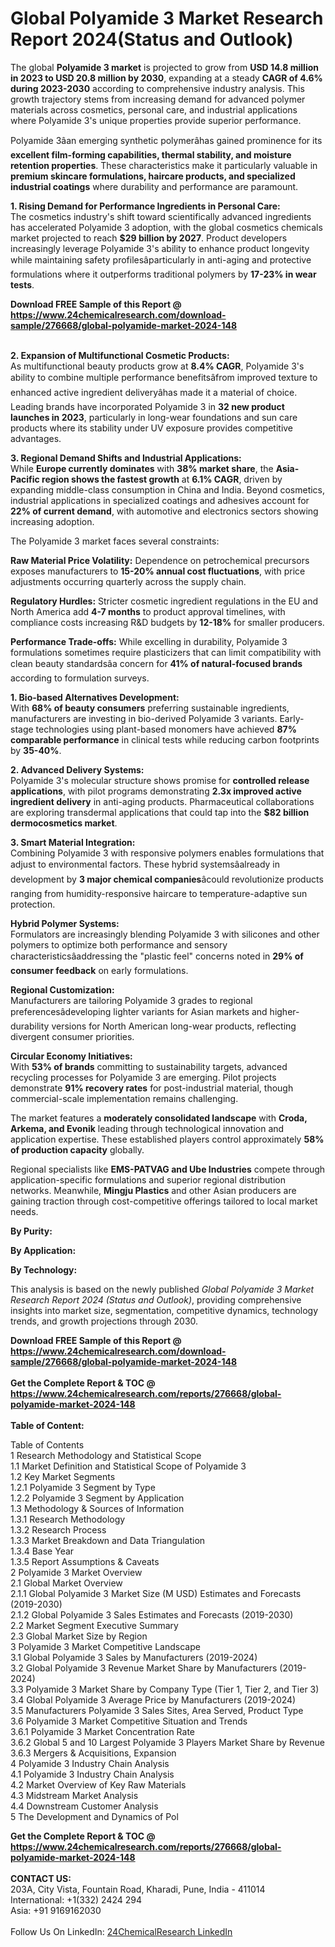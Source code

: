 <h1>Global Polyamide 3 Market Research Report 2024(Status and Outlook)</h1><p>The global <strong>Polyamide 3 market</strong> is projected to grow from <strong>USD 14.8 million in 2023 to USD 20.8 million by 2030</strong>, expanding at a steady <strong>CAGR of 4.6% during 2023-2030</strong> according to comprehensive industry analysis. This growth trajectory stems from increasing demand for advanced polymer materials across cosmetics, personal care, and industrial applications where Polyamide 3's unique properties provide superior performance.</p><p>Polyamide 3âan emerging synthetic polymerâhas gained prominence for its <strong>excellent film-forming capabilities, thermal stability, and moisture retention properties</strong>. These characteristics make it particularly valuable in <strong>premium skincare formulations, haircare products, and specialized industrial coatings</strong> where durability and performance are paramount.</p><p><strong>1. Rising Demand for Performance Ingredients in Personal Care:</strong><br>
The cosmetics industry's shift toward scientifically advanced ingredients has accelerated Polyamide 3 adoption, with the global cosmetics chemicals market projected to reach <strong>$29 billion by 2027</strong>. Product developers increasingly leverage Polyamide 3's ability to enhance product longevity while maintaining safety profilesâparticularly in anti-aging and protective formulations where it outperforms traditional polymers by <strong>17-23% in wear tests</strong>.</p><div><b>Download FREE Sample of this Report @ 
            <a href="https://www.24chemicalresearch.com/download-sample/276668/global-polyamide-market-2024-148">
            https://www.24chemicalresearch.com/download-sample/276668/global-polyamide-market-2024-148</a></b></div><br><p><strong>2. Expansion of Multifunctional Cosmetic Products:</strong><br>
As multifunctional beauty products grow at <strong>8.4% CAGR</strong>, Polyamide 3's ability to combine multiple performance benefitsâfrom improved texture to enhanced active ingredient deliveryâhas made it a material of choice. Leading brands have incorporated Polyamide 3 in <strong>32 new product launches in 2023</strong>, particularly in long-wear foundations and sun care products where its stability under UV exposure provides competitive advantages.</p><p><strong>3. Regional Demand Shifts and Industrial Applications:</strong><br>
While <strong>Europe currently dominates</strong> with <strong>38% market share</strong>, the <strong>Asia-Pacific region shows the fastest growth</strong> at <strong>6.1% CAGR</strong>, driven by expanding middle-class consumption in China and India. Beyond cosmetics, industrial applications in specialized coatings and adhesives account for <strong>22% of current demand</strong>, with automotive and electronics sectors showing increasing adoption.</p><p>The Polyamide 3 market faces several constraints:</p><p><strong>Raw Material Price Volatility:</strong> Dependence on petrochemical precursors exposes manufacturers to <strong>15-20% annual cost fluctuations</strong>, with price adjustments occurring quarterly across the supply chain.</p><p><strong>Regulatory Hurdles:</strong> Stricter cosmetic ingredient regulations in the EU and North America add <strong>4-7 months</strong> to product approval timelines, with compliance costs increasing R&amp;D budgets by <strong>12-18%</strong> for smaller producers.</p><p><strong>Performance Trade-offs:</strong> While excelling in durability, Polyamide 3 formulations sometimes require plasticizers that can limit compatibility with clean beauty standardsâa concern for <strong>41% of natural-focused brands</strong> according to formulation surveys.</p><p><strong>1. Bio-based Alternatives Development:</strong><br>
With <strong>68% of beauty consumers</strong> preferring sustainable ingredients, manufacturers are investing in bio-derived Polyamide 3 variants. Early-stage technologies using plant-based monomers have achieved <strong>87% comparable performance</strong> in clinical tests while reducing carbon footprints by <strong>35-40%</strong>.</p><p><strong>2. Advanced Delivery Systems:</strong><br>
Polyamide 3's molecular structure shows promise for <strong>controlled release applications</strong>, with pilot programs demonstrating <strong>2.3x improved active ingredient delivery</strong> in anti-aging products. Pharmaceutical collaborations are exploring transdermal applications that could tap into the <strong>$82 billion dermocosmetics market</strong>.</p><p><strong>3. Smart Material Integration:</strong><br>
Combining Polyamide 3 with responsive polymers enables formulations that adjust to environmental factors. These hybrid systemsâalready in development by <strong>3 major chemical companies</strong>âcould revolutionize products ranging from humidity-responsive haircare to temperature-adaptive sun protection.</p><p><strong>Hybrid Polymer Systems:</strong><br>
	Formulators are increasingly blending Polyamide 3 with silicones and other polymers to optimize both performance and sensory characteristicsâaddressing the "plastic feel" concerns noted in <strong>29% of consumer feedback</strong> on early formulations.</p><p><strong>Regional Customization:</strong><br>
	Manufacturers are tailoring Polyamide 3 grades to regional preferencesâdeveloping lighter variants for Asian markets and higher-durability versions for North American long-wear products, reflecting divergent consumer priorities.</p><p><strong>Circular Economy Initiatives:</strong><br>
	With <strong>53% of brands</strong> committing to sustainability targets, advanced recycling processes for Polyamide 3 are emerging. Pilot projects demonstrate <strong>91% recovery rates</strong> for post-industrial material, though commercial-scale implementation remains challenging.</p><p>The market features a <strong>moderately consolidated landscape</strong> with <strong>Croda, Arkema, and Evonik</strong> leading through technological innovation and application expertise. These established players control approximately <strong>58% of production capacity</strong> globally.</p><p>Regional specialists like <strong>EMS-PATVAG and Ube Industries</strong> compete through application-specific formulations and superior regional distribution networks. Meanwhile, <strong>Mingju Plastics</strong> and other Asian producers are gaining traction through cost-competitive offerings tailored to local market needs.</p><p><strong>By Purity:</strong></p><p><strong>By Application:</strong></p><p><strong>By Technology:</strong></p><p>This analysis is based on the newly published <em>Global Polyamide 3 Market Research Report 2024 (Status and Outlook)</em>, providing comprehensive insights into market size, segmentation, competitive dynamics, technology trends, and growth projections through 2030.</p><div><b>Download FREE Sample of this Report @ 
            <a href="https://www.24chemicalresearch.com/download-sample/276668/global-polyamide-market-2024-148">
            https://www.24chemicalresearch.com/download-sample/276668/global-polyamide-market-2024-148</a></b></div><br><div><b>Get the Complete Report & TOC @ 
            <a href="https://www.24chemicalresearch.com/reports/276668/global-polyamide-market-2024-148">
            https://www.24chemicalresearch.com/reports/276668/global-polyamide-market-2024-148</a></b></div><br>
            <b>Table of Content:</b><p>Table of Contents<br />
1 Research Methodology and Statistical Scope<br />
1.1 Market Definition and Statistical Scope of Polyamide 3<br />
1.2 Key Market Segments<br />
1.2.1 Polyamide 3 Segment by Type<br />
1.2.2 Polyamide 3 Segment by Application<br />
1.3 Methodology & Sources of Information<br />
1.3.1 Research Methodology<br />
1.3.2 Research Process<br />
1.3.3 Market Breakdown and Data Triangulation<br />
1.3.4 Base Year<br />
1.3.5 Report Assumptions & Caveats<br />
2 Polyamide 3 Market Overview<br />
2.1 Global Market Overview<br />
2.1.1 Global Polyamide 3 Market Size (M USD) Estimates and Forecasts (2019-2030)<br />
2.1.2 Global Polyamide 3 Sales Estimates and Forecasts (2019-2030)<br />
2.2 Market Segment Executive Summary<br />
2.3 Global Market Size by Region<br />
3 Polyamide 3 Market Competitive Landscape<br />
3.1 Global Polyamide 3 Sales by Manufacturers (2019-2024)<br />
3.2 Global Polyamide 3 Revenue Market Share by Manufacturers (2019-2024)<br />
3.3 Polyamide 3 Market Share by Company Type (Tier 1, Tier 2, and Tier 3)<br />
3.4 Global Polyamide 3 Average Price by Manufacturers (2019-2024)<br />
3.5 Manufacturers Polyamide 3 Sales Sites, Area Served, Product Type<br />
3.6 Polyamide 3 Market Competitive Situation and Trends<br />
3.6.1 Polyamide 3 Market Concentration Rate<br />
3.6.2 Global 5 and 10 Largest Polyamide 3 Players Market Share by Revenue<br />
3.6.3 Mergers & Acquisitions, Expansion<br />
4 Polyamide 3 Industry Chain Analysis<br />
4.1 Polyamide 3 Industry Chain Analysis<br />
4.2 Market Overview of Key Raw Materials<br />
4.3 Midstream Market Analysis<br />
4.4 Downstream Customer Analysis<br />
5 The Development and Dynamics of Pol</p><div><b>Get the Complete Report & TOC @ 
            <a href="https://www.24chemicalresearch.com/reports/276668/global-polyamide-market-2024-148">
            https://www.24chemicalresearch.com/reports/276668/global-polyamide-market-2024-148</a></b></div><br><b>CONTACT US:</b><br>
            203A, City Vista, Fountain Road, Kharadi, Pune, India - 411014<br>
            International: +1(332) 2424 294<br>
            Asia: +91 9169162030 <br><br>
            Follow Us On LinkedIn: <a href="https://www.linkedin.com/company/24chemicalresearch/">24ChemicalResearch LinkedIn</a>